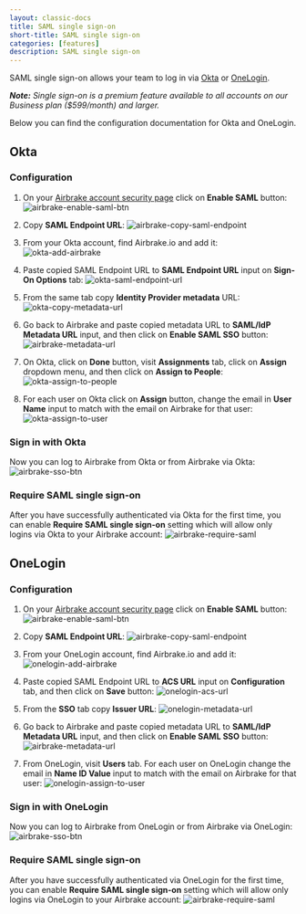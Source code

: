 ```yaml
---
layout: classic-docs
title: SAML single sign-on
short-title: SAML single sign-on
categories: [features]
description: SAML single sign-on
---
```


SAML single sign-on allows your team to log in via [Okta](https://www.okta.com)
or [OneLogin](https://www.onelogin.com).

_**Note:** Single sign-on is a premium feature available to all accounts on our
Business plan ($599/month) and larger._

Below you can find the configuration documentation for Okta and OneLogin.

## Okta

### Configuration

1. On your [Airbrake account security page](https://airbrake.io/account/security)
click on **Enable SAML** button:
![airbrake-enable-saml-btn](/docs/assets/img/docs/features/saml/airbrake-enable-saml-btn.png)

2. Copy **SAML Endpoint URL**:
![airbrake-copy-saml-endpoint](/docs/assets/img/docs/features/saml/airbrake-copy-saml-endpoint.png)

3. From your Okta account, find Airbrake.io and add it:
![okta-add-airbrake](/docs/assets/img/docs/features/saml/okta-add-airbrake.png)

4. Paste copied SAML Endpoint URL to **SAML Endpoint URL** input on
**Sign-On Options** tab:
![okta-saml-endpoint-url](/docs/assets/img/docs/features/saml/okta-saml-endpoint-url.png)

5. From the same tab copy **Identity Provider metadata** URL:
![okta-copy-metadata-url](/docs/assets/img/docs/features/saml/okta-copy-metadata-url.png)

6. Go back to Airbrake and paste copied metadata URL to **SAML/IdP Metadata URL** input,
and then click on **Enable SAML SSO** button:
![airbrake-metadata-url](/docs/assets/img/docs/features/saml/airbrake-metadata-url.png)

7. On Okta, click on **Done** button, visit **Assignments** tab, click on **Assign**
dropdown menu, and then click on **Assign to People**:
![okta-assign-to-people](/docs/assets/img/docs/features/saml/okta-assign-to-people.png)

8. For each user on Okta click on **Assign** button, change the email in
**User Name** input to match with the email on Airbrake for that user:
![okta-assign-to-user](/docs/assets/img/docs/features/saml/okta-assign-to-user.png)

### Sign in with Okta

Now you can log to Airbrake from Okta or from Airbrake via Okta:
![airbrake-sso-btn](/docs/assets/img/docs/features/saml/airbrake-sso-btn.png)

### Require SAML single sign-on

After you have successfully authenticated via Okta for the first time, you can
enable **Require SAML single sign-on** setting which will allow only logins via
Okta to your Airbrake account:
![airbrake-require-saml](/docs/assets/img/docs/features/saml/airbrake-require-saml.png)


## OneLogin

### Configuration

1. On your [Airbrake account security page](https://airbrake.io/account/security)
click on **Enable SAML** button:
![airbrake-enable-saml-btn](/docs/assets/img/docs/features/saml/airbrake-enable-saml-btn.png)

2. Copy **SAML Endpoint URL**:
![airbrake-copy-saml-endpoint](/docs/assets/img/docs/features/saml/airbrake-copy-saml-endpoint.png)


3. From your OneLogin account, find Airbrake.io and add it:
![onelogin-add-airbrake](/docs/assets/img/docs/features/saml/onelogin-add-airbrake.png)

4. Paste copied SAML Endpoint URL to **ACS URL** input on **Configuration** tab,
and then click on **Save** button:
![onelogin-acs-url](/docs/assets/img/docs/features/saml/onelogin-acs-url.png)

5. From the **SSO** tab copy **Issuer URL**:
![onelogin-metadata-url](/docs/assets/img/docs/features/saml/onelogin-metadata-url.png)

6. Go back to Airbrake and paste copied metadata URL to **SAML/IdP Metadata URL** input,
and then click on **Enable SAML SSO** button:
![airbrake-metadata-url](/docs/assets/img/docs/features/saml/airbrake-onelogin-metadata-url.png)

7. From OneLogin, visit **Users** tab. For each user on OneLogin change the email
in **Name ID Value** input to match with the email on Airbrake for that user:
![onelogin-assign-to-user](/docs/assets/img/docs/features/saml/onelogin-assign-to-user.png)

### Sign in with OneLogin

Now you can log to Airbrake from OneLogin or from Airbrake via OneLogin:
![airbrake-sso-btn](/docs/assets/img/docs/features/saml/airbrake-sso-btn.png)

### Require SAML single sign-on

After you have successfully authenticated via OneLogin for the first time, you can
enable **Require SAML single sign-on** setting which will allow only logins via
OneLogin to your Airbrake account:
![airbrake-require-saml](/docs/assets/img/docs/features/saml/airbrake-require-saml.png)
